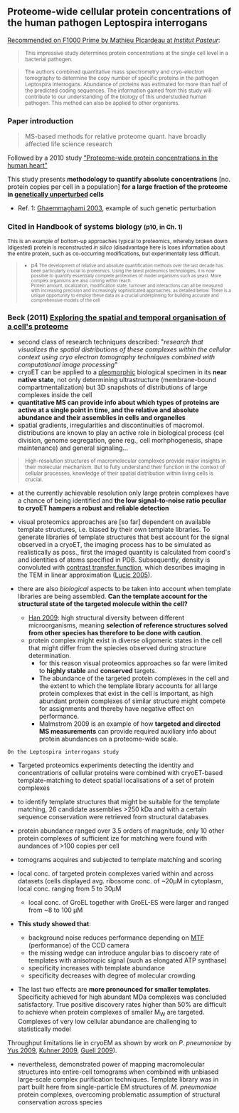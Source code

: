 ## Proteome-wide cellular protein concentrations of the human pathogen Leptospira interrogans




[Recommended on F1000 Prime by Mathieu Picardeau at *Institut Pasteur*](http://f1000.com/prime/1164477):

> <sub>This impressive study determines protein concentrations at the single cell level in a bacterial pathogen.

> <sub>The authors combined quantitative mass spectrometry and cryo-electron tomography to determine the copy number of specific proteins in the pathogen Leptospira interrogans. Abundance of proteins was estimated for more than half of the predicted coding sequences. The information gained from this study will contribute to our understanding of the biology of this understudied human pathogen. This method can also be applied to other organisms.



### Paper introduction

> MS-based methods for relative proteome quant. have broadly affected life science research

Followed by a 2010 study ["Proteome-wide protein concentrations in the human heart"](http://dx.doi.org/10.1039/c004495d)

This study presents **methodology to quantify absolute concentrations** [no. protein copies per cell in a population] **for a large fraction of the proteome in <u>genetically unperturbed</u> cells**

* Ref. 1: [Ghaemmaghami 2003](http://dx.doi.org/10.1038/nature02046), example of such genetic perturbation


### Cited in Handbook of systems biology <small>(p10, in Ch. 1)

This is an example of bottom-up approaches typical to proteomics, whereby broken down (digested) protein is reconstructed *in silico* (disadvantage here is loses information about the entire protein, such as co-occurring modifications, but experimentally less difficult.

> * p4
<small>The development of relative and absolute quantification methods over the last decade has been particularly crucial to proteomics. Using the latest proteomics technologies, it is now possible to quantify essentially complete proteomes of model organisms such as yeast. More complex organisms are also coming within reach.<br/>
Protein amount, localization, modification state, turnover and interactions can all be measured with increasing precision and increasingly sophisticated approaches, as detailed below. There is a unique opportunity to employ these data as a crucial underpinning for building accurate and comprehensive models of the cell
</small>

</small>







### Beck (2011) [Exploring the spatial and temporal organisation of a cell's proteome](http://dx.doi.org/10.1016/j.jsb.2010.11.011)

* second class of research techniques described: "*research that visualizes the spatial distributions of these complexes within the cellular context using cryo electron tomography techniques combined with computational image processing*"
* cryoET can be applied to a [pleomorphic](https://en.wikipedia.org/wiki/Pleomorphism_(cytology)) biological specimen in its **near native state**, not only determining ultrastructure (membrane-bound compartmentalization) but 3D snapshots of distributions of large complexes inside the cell
* **quantitative MS can provide info about which types of proteins are active at a single point in time, and the relative and absolute abundance and their assemblies in cells and organelles**
* spatial gradients, irregularities and discontinuities of macromol. distributions are known to play an active role in biological process (cel division, genome segregation, gene reg., cell morhphogenesis, shape maintenance) and general signaling...

> <sub>High-resolution structures of macromolecular complexes provide major insights in their molecular mechanism. But to fully understand their function in the context of cellular processes, knowledge of their spatial distribution within living cells is crucial.

* at the currently achievable resolution only large protein complexes have a chance of being identified and **the low signal-to-noise ratio peculiar to cryoET hampers a robust and reliable detection**
* visual proteomics approaches are [so far] dependent on available template structures, i.e. biased by their own template libraries. To generate libraries of template structures that best account for the signal observed in a cryoET, the imaging process has to be simulated as realistically as poss., first the imaged quantity is calculated from coord's and identities of atoms specified in PDB. Subsequently, density is convoluted with [contrast transfer function](https://en.wikipedia.org/wiki/Contrast_transfer_function), which describes imaging in the TEM in linear approximation ([Lucic 2005](http://dx.doi.org/10.1146/annurev.biochem.73.011303.074112)).




* there are also *biological* aspects to be taken into account when template libraries are being assembled. **Can the template account for the structural state of the targeted molecule within the cell?**
  * [Han 2009](http://dx.doi.org/10.1073/pnas.0813068106): high structural diversity between different microorganisms, meaning **selection of reference structures solved from other species has therefore to be done with caution**.
  * protein complex might exist in diverse oligomeric states in the cell that might differ from the spiecies observed during structure determination.
     * for this reason visual proteomics approaches so far were limited to **highly stable** and **conserved** targets.
     * The abundance of the targeted protein complexes in the cell and the extent to which the template library accounts for all large protein complexes that exist in the cell is important, as high abundant protein complexes of similar structure might compete for assignments and thereby have negative effect on performance.
     * Malmstrom 2009 is an example of how **targeted and directed MS measurements** can provide required auxiliary info about protein abundances on a proteome-wide scale.

`On the Leptospira interrogans study`






* Targeted proteomics experiments detecting the identity and concentrations of cellular proteins were combined with cryoET-based template-matching to detect spatial localisations of a set of protein complexes
* to identify template structures that might be suitable for the template matching, 26 candidate assemblies >250 kDa and with a certain sequence conservation were retrieved from structural databases
* protein abundance ranged over 3.5 orders of magnitude, only 10 other protein complexes of sufficient ize for matching were found with aundances of >100 copies per cell
* tomograms acquires and subjected to template matching and scoring
* local conc. of targeted protein complexes varied within and across datasets (cells displayed avg. ribosome conc. of ~20μM in cytoplasm, local conc. ranging from 5 to 30μM
   * local conc. of GroEL together with GroEL-ES were larger and ranged from ~8 to 100 μM






* **This study showed that**:
  * background noise reduces performance depending on [MTF](http://photo.net/learn/optics/mtf/) (performance) of the CCD camera
  * the missing wedge can introduce angular bias to discoery rate of templates with anisotropic signal (such as elongated ATP synthase)
  * specificity increases with template abundance
  * specificity decreases with degree of molecular crowding
* The last two effects are **more pronounced for smaller templates**. Specificity achieved for high abundant MDa complexes was concluded satisfactory. True positive discovery rates higher than 50% are difficult to achieve when protein complexes of smaller M<sub>W</sub> are targeted. Complexes of very low cellular abundance are challenging to statistically model

Throughput limitations lie in cryoEM as shown by work on *P. pneumoniae* by [Yus 2009](http://dx.doi.org/10.1126/science.1177263), [Kuhner 2009](http://dx.doi.org/10.1126/science.1176343), [Guell 2009](http://dx.doi.org/10.1126/science.1176951)).

* nevertheless, demonstrated power of mapping macromolecular structures into entire-cell tomograms when combined with unbiased large-scale complex purification techniques. Template library was in part built here from single-particle EM structures of *M. pneumoniae* protein complexes, overcoming problematic assumption of structural conservation across species
